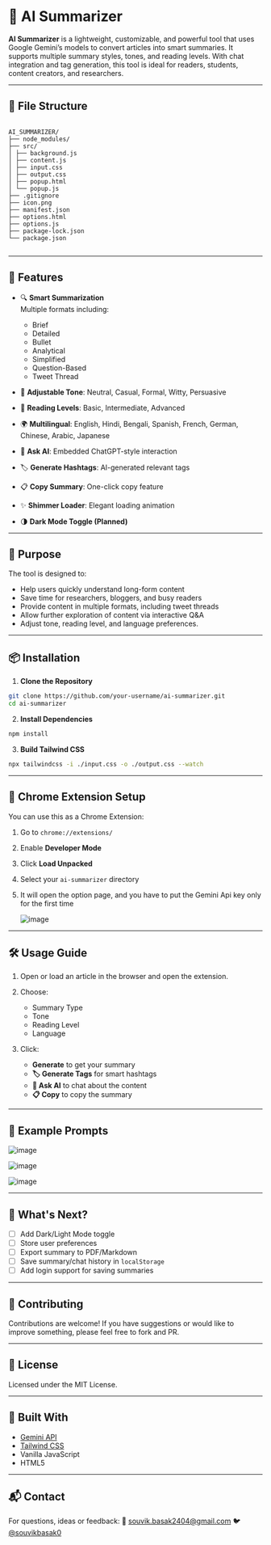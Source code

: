 
# 🧠 AI Summarizer

**AI Summarizer** is a lightweight, customizable, and powerful tool that uses Google Gemini’s models to convert articles into smart summaries. It supports multiple summary styles, tones, and reading levels. With chat integration and tag generation, this tool is ideal for readers, students, content creators, and researchers.

---

## 📁 File Structure

```

AI_SUMMARIZER/
├── node_modules/
├── src/
│ ├── background.js
│ ├── content.js
│ ├── input.css
│ ├── output.css
│ ├── popup.html
│ └── popup.js
├── .gitignore
├── icon.png
├── manifest.json
├── options.html
├── options.js
├── package-lock.json
└── package.json


````

---

## 🚀 Features

- 🔍 **Smart Summarization**  
  Multiple formats including:
  - Brief  
  - Detailed  
  - Bullet  
  - Analytical  
  - Simplified  
  - Question-Based  
  - Tweet Thread  

- 🎯 **Adjustable Tone**: Neutral, Casual, Formal, Witty, Persuasive  
- 📖 **Reading Levels**: Basic, Intermediate, Advanced  
- 🌍 **Multilingual**: English, Hindi, Bengali, Spanish, French, German, Chinese, Arabic, Japanese  
- 💬 **Ask AI**: Embedded ChatGPT-style interaction  
- 🏷️ **Generate Hashtags**: AI-generated relevant tags  
- 📋 **Copy Summary**: One-click copy feature  
- ✨ **Shimmer Loader**: Elegant loading animation  
- 🌗 **Dark Mode Toggle (Planned)** 

---

## 🎯 Purpose

The tool is designed to:
- Help users quickly understand long-form content
- Save time for researchers, bloggers, and busy readers
- Provide content in multiple formats, including tweet threads
- Allow further exploration of content via interactive Q&A
- Adjust tone, reading level, and language preferences.

---

## 📦 Installation

1. **Clone the Repository**

```bash
git clone https://github.com/your-username/ai-summarizer.git
cd ai-summarizer
````

2. **Install Dependencies**

```bash
npm install
```

3. **Build Tailwind CSS**

```bash
npx tailwindcss -i ./input.css -o ./output.css --watch
```

---

## 🧩 Chrome Extension Setup

You can use this as a Chrome Extension:

1. Go to `chrome://extensions/`
2. Enable **Developer Mode**
3. Click **Load Unpacked**
4. Select your `ai-summarizer` directory
5. It will open the option page, and you have to put the Gemini Api key only for the first time

   ![image](https://github.com/user-attachments/assets/c18921ef-32b2-4990-96d1-1309c297f660)


---

## 🛠 Usage Guide

1. Open or load an article in the browser and open the extension.
   
2. Choose:

   * Summary Type
   * Tone
   * Reading Level
   * Language

3. Click:

   * **Generate** to get your summary
   * **🏷️ Generate Tags** for smart hashtags
   * **💬 Ask AI** to chat about the content
   * **📋 Copy** to copy the summary

---

## 📌 Example Prompts

![image](https://github.com/user-attachments/assets/014d002e-cc68-48f0-aa69-591ae7045d03)

![image](https://github.com/user-attachments/assets/6f62c686-98fa-4247-83cb-fc67883789ec)

![image](https://github.com/user-attachments/assets/4f3141fd-df78-4427-b06b-f017ab6f1c66)

---

## 📅 What's Next?

* [ ] Add Dark/Light Mode toggle
* [ ] Store user preferences 
* [ ] Export summary to PDF/Markdown
* [ ] Save summary/chat history in `localStorage`
* [ ] Add login support for saving summaries

---

## 🤝 Contributing

Contributions are welcome!
If you have suggestions or would like to improve something, please feel free to fork and PR.

---

## 📄 License

Licensed under the MIT License.

---

## 🧠 Built With

* [Gemini API](https://ai.google.dev/gemini-api/docs)
* [Tailwind CSS](https://tailwindcss.com/)
* Vanilla JavaScript
* HTML5

---

## 📬 Contact

For questions, ideas or feedback:
📧 [souvik.basak2404@gmail.com](mailto:souvik.basak2404@gmail.com)
🐦 [@souvikbasak0](https://x.com/souvikbasak0)
